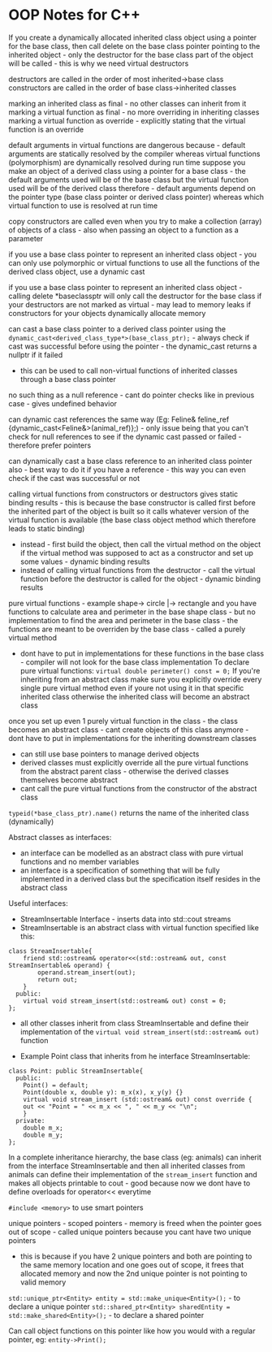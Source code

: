 # OOP Notes for C++

If you create a dynamically allocated inherited class object using a pointer for the base class, then call delete on the base class pointer pointing to the inherited object - only the destructor for the base class part of the object will be called - this is why we need virtual destructors

destructors are called in the order of most inherited->base class
constructors are called in the order of base class->inherited classes

marking an inherited class as final - no other classes can inherit from it
marking a virtual function as final - no more overriding in inheriting classes
marking a virtual function as override - explicitly stating that the virtual function is an override 

default arguments in virtual functions are dangerous because - 
default arguments are statically resolved by the compiler whereas virtual functions (polymorphism) are dynamically resolved during run time
suppose you make an object of a derived class using a pointer for a base class - the default arguments used will be of the base class but the virtual function used will be of the derived class
therefore - default arguments depend on the pointer type (base class pointer or derived class pointer) whereas which virtual function to use is resolved at run time

copy constructors are called even when you try to make a collection (array) of objects of a class - also when passing an object to a function as a parameter

if you use a base class pointer to represent an inherited class object - you can only use polymorphic or virtual functions
to use all the functions of the derived class object, use a dynamic cast

if you use a base class pointer to represent an inherited class object - calling delete *baseclassptr will only call the destructor for the base class if your destructors are not marked as virtual - may lead to memory leaks if constructors for your objects dynamically allocate memory

can cast a base class pointer to a derived class pointer using the ```dynamic_cast<derived_class_type*>(base_class_ptr);``` - always check if cast was successful before using the pointer - the dynamic_cast returns a nullptr if it failed
- this can be used to call non-virtual functions of inherited classes through a base class pointer

no such thing as a null reference - cant do pointer checks like in previous case - gives undefined behavior

can dynamic cast references the same way (Eg: Feline& feline_ref {dynamic_cast<Feline&>(animal_ref)};) - only issue being that you can't check for null references to see if the dynamic cast passed or failed - therefore prefer pointers

can dynamically cast a base class reference to an inherited class pointer also - best way to do it if you have a reference - this way you can even check if the cast was successful or not

calling virtual functions from constructors or destructors gives static binding results - this is because the base constructor is called first before the inherited part of the object is built so it calls whatever version of the virtual function is available (the base class object method which therefore leads to static binding)
- instead - first build the object, then call the virtual method on the object if the virtual method was supposed to act as a constructor and set up some values - dynamic binding results
- instead of calling virtual functions from the destructor - call the virtual function before the destructor is called for the object - dynamic binding results

pure virtual functions - example shape-> circle
                                      |-> rectangle
and you have functions to calculate area and perimeter in the base shape class - but no implementation to find the area and perimeter in the base class - the functions are meant to be overriden by the base class - called a purely virtual method 
- dont have to put in implementations for these functions in the base class - compiler will not look for the base class implementation 
To declare pure virtual functions: ```virtual double perimeter() const = 0;```
If you're inheriting from an abstract class make sure you explicitly override every single pure virtual method even if youre not using it in that specific inherited class otherwise the inherited class will become an abstract class

once you set up even 1 purely virtual function in the class - the class becomes an abstract class - cant create objects of this class anymore - dont have to put in implementations for the inheriting downstream classes
- can still use base pointers to manage derived objects
- derived classes must explicitly override all the pure virtual functions from the abstract parent class - otherwise the derived classes themselves become abstract
- cant call the pure virtual functions from the constructor of the abstract class

```typeid(*base_class_ptr).name()``` returns the name of the inherited class (dynamically)

Abstract classes as interfaces:
- an interface can be modelled as an abstract class with pure virtual functions and no member variables
- an interface is a specification of something that will be fully implemented in a derived class but the specification itself resides in the abstract class

Useful interfaces:
- StreamInsertable Interface - inserts data into std::cout streams 
- StreamInsertable is an abstract class with virtual function specified like this:
```
class StreamInsertable{
    friend std::ostream& operator<<(std::ostream& out, const StreamInsertable& operand) {
        operand.stream_insert(out);
        return out;
    }
  public:
    virtual void stream_insert(std::ostream& out) const = 0;
};
```
- all other classes inherit from class StreamInsertable and define their implementation of the ```virtual void stream_insert(std::ostream& out)``` function

- Example Point class that inherits from he interface StreamInsertable:
```
class Point: public StreamInsertable{
  public:
    Point() = default;
    Point(double x, double y): m_x(x), x_y(y) {}
    virtual void stream_insert (std::ostream& out) const override {
    out << "Point = " << m_x << ", " << m_y << "\n";
    }
  private:
    double m_x;
    double m_y;
};
```

In a complete inheritance hierarchy, the base class (eg: animals) can inherit from the interface StreamInsertable and then all inherited classes from animals can define their implementation of the ```stream_insert``` function and makes all objects printable to cout - good because now we dont have to define overloads for operator<< everytime

```#include <memory>``` to use smart pointers

unique pointers - scoped pointers - memory is freed when the pointer goes out of scope - called unique pointers because you cant have two unique pointers
- this is because if you have 2 unique pointers and both are pointing to the same memory location and one goes out of scope, it frees that allocated memory and now the 2nd unique pointer is not pointing to valid memory

```std::unique_ptr<Entity> entity = std::make_unique<Entity>();``` - to declare a unique pointer
```std::shared_ptr<Entity> sharedEntity = std::make_shared<Entity>();``` - to declare a shared pointer

Can call object functions on this pointer like how you would with a regular pointer, eg: ```entity->Print();```
